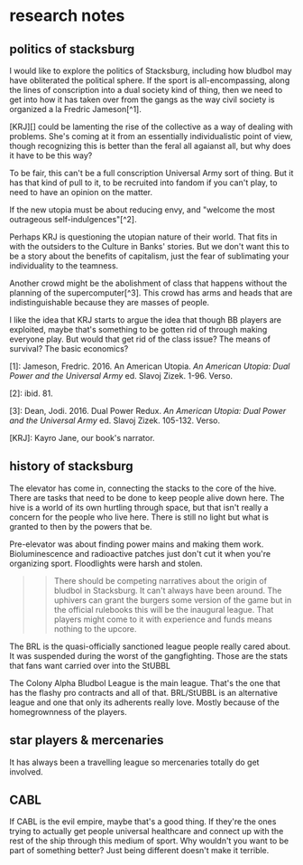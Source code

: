 # research notes

## politics of stacksburg

I would like to explore the politics of Stacksburg, including how bludbol may have obliterated the political sphere. If the sport is all-encompassing, along the lines of conscription into a dual society kind of thing, then we need to get into how it has taken over from the gangs as the way civil society is organized a la Fredric Jameson[^1].

[KRJ][] could be lamenting the rise of the collective as a way of dealing with problems. She's coming at it from an essentially individualistic point of view, though recognizing this is better than the feral all agaianst all, but why does it have to be this way?

To be fair, this can't be a full conscription Universal Army sort of thing. But it has that kind of pull to it, to be recruited into fandom if you can't play, to need to have an opinion on the matter.

If the new utopia must be about reducing envy, and "welcome the most outrageous self-indulgences"[^2]. 

Perhaps KRJ is questioning the utopian nature of their world. That fits in with the outsiders to the Culture in Banks' stories. But we don't want this to be a story about the benefits of capitalism, just the fear of sublimating your individuality to the teamness.

Another crowd might be the abolishment of class that happens without the planning of the supercomputer[^3]. This crowd has arms and heads that are indistinguishable because they are masses of people.

I like the idea that KRJ starts to argue the idea that though BB players are exploited, maybe that's something to be gotten rid of through making everyone play. But would that get rid of the class issue? The means of survival? The basic economics?

[1]: Jameson, Fredric. 2016. An American Utopia. *An American Utopia: Dual Power and the Universal Army* ed. Slavoj Zizek. 1-96. Verso.

[2]: ibid. 81.

[3]: Dean, Jodi. 2016. Dual Power Redux. *An American Utopia: Dual Power and the Universal Army* ed. Slavoj Zizek. 105-132. Verso.

[KRJ]: Kayro Jane, our book's narrator.

## history of stacksburg

The elevator has come in, connecting the stacks to the core of the hive. There are tasks that need to be done to keep people alive down here. The hive is a world of its own hurtling through space, but that isn't really a concern for the people who live here. There is still no light but what is granted to then by the powers that be.

Pre-elevator was about finding power mains and making them work. Bioluminescence and radioactive patches just don't cut it when you're organizing sport. Floodlights were harsh and stolen.

>> There should be competing narratives about the origin of bludbol in Stacksburg. It can't always have been around. The uphivers can grant the burgers some version of the game but in the official rulebooks this will be the inaugural league. That players might come to it with experience and funds means nothing to the upcore.

The BRL is the quasi-officially sanctioned league people really cared about. It was suspended during the worst of the gangfighting. Those are the stats that fans want carried over into the StUBBL 

The Colony Alpha Bludbol League is the main league. That's the one that has the flashy pro contracts and all of that. BRL/StUBBL is an alternative league and one that only its adherents really love. Mostly because of the homegrownness of the players.

## star players & mercenaries

It has always been a travelling league so mercenaries totally do get involved.

## CABL

If CABL is the evil empire, maybe that's a good thing. If they're the ones trying to actually get people universal healthcare and connect up with the rest of the ship through this medium of sport. Why wouldn't you want to be part of something better? Just being different doesn't make it terrible.